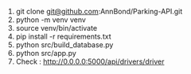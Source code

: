 1. git clone git@github.com:AnnBond/Parking-API.git
2. python -m venv venv
3. source venv/bin/activate
4. pip install -r requirements.txt
5. python src/build_database.py
6. python src/app.py 
7. Check : http://0.0.0.0:5000/api/drivers/driver
